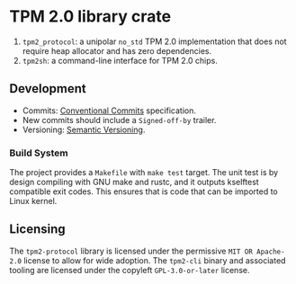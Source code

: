 # TPM 2.0 library crate

1. `tpm2_protocol`: a unipolar `no_std` TPM 2.0 implementation that does not
   require heap allocator and has zero dependencies.
2. `tpm2sh`: a command-line interface for TPM 2.0 chips.

## Development

* Commits: [Conventional Commits](https://www.conventionalcommits.org/en/v1.0.0/) specification.
* New commits should include a `Signed-off-by` trailer.
* Versioning: [Semantic Versioning](https://semver.org/).

### Build System

The project provides a `Makefile` with `make test` target. The unit test is by
design compiling with GNU make and rustc, and it outputs kselftest compatible
exit codes. This ensures that is code that can be imported to Linux kernel.

## Licensing

The `tpm2-protocol` library is licensed under the permissive `MIT OR Apache-2.0`
license to allow for wide adoption. The `tpm2-cli` binary and associated tooling
are licensed under the copyleft `GPL-3.0-or-later` license.


